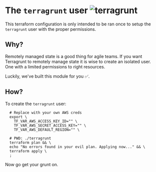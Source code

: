 # The `terragrunt` user ![terragrunt](https://avatars0.githubusercontent.com/u/17118990?v=3&s=32)
This terraform configuration is only intended to be ran once to setup the `terragrunt` user with the proper permissions.

## Why?
Remotely managed state is a good thing for agile teams. If you want Terragrunt to remotely manage state it is wise to create an isolated user. One with a limited permissions to right resources.

Luckily, we've built this module for you ✅.

## How?

To create the `terragrunt` user:
```
  # Replace with your own AWS creds
  export \
    TF_VAR_AWS_ACCESS_KEY_ID="" \
    TF_VAR_AWS_SECRET_ACCESS_KEY="" \
    TF_VAR_AWS_DEFAULT_REGION="" \

  # PWD: ./terragrunt
  terraform plan && \
  echo "No errors found in your evil plan. Applying now..." && \
  terraform apply \
  ;

```

Now go get your grunt on.
